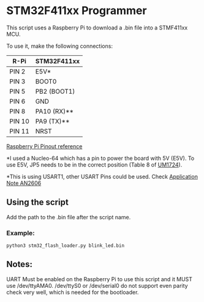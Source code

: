 # STM32F411xx Programmer 

This script uses a Raspberry Pi to download a .bin file into a STMF411xx MCU. 

To use it, make the following connections: 


|   R-Pi  | STM32F411xx   |
| ------  | ------------- |
|  PIN 2  | E5V*          |
|  PIN 3  | BOOT0         |
|  PIN 5  | PB2 (BOOT1)   |
|  PIN 6  | GND           | 
|  PIN 8  | PA10 (RX)**   |
|  PIN 10 | PA9  (TX)**   |
|  PIN 11 | NRST          |
[Raspberry Pi Pinout reference](https://linuxhint.com/wp-content/uploads/2022/02/gpio-pinout-raspberry-pi-01.png)

*I used a Nucleo-64 which has a pin to power the board with 5V (E5V). To use E5V, JP5 needs to be in the correct position (Table 8 of [UM1724](https://www.st.com/resource/en/user_manual/dm00105823-stm32-nucleo64-boards-mb1136-stmicroelectronics.pdf)).

*This is using USART1, other USART Pins could be used. Check [Application Note AN2606](https://www.st.com/resource/en/application_note/cd00167594-stm32-microcontroller-system-memory-boot-mode-stmicroelectronics.pdf)

  ## Using the script 
  Add the path to the .bin file after the script name.
  ### Example:
  ```
  python3 stm32_flash_loader.py blink_led.bin
  ```
  
  ## Notes: 
  UART Must be enabled on the Raspberry Pi to use this script and it MUST use /dev/ttyAMA0. 
  /dev/ttyS0 or /dev/serial0 do not support even parity check very well, which is needed for the bootloader. 

  
